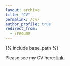 ```yaml
---
layout: archive
title: "CV"
permalink: /cv/
author_profile: true
redirect_from:
  - /resume
---
```


{% include base_path %}

Please see my CV here: <a target="_blank" href="https://drive.google.com/file/d/1AtmHe0BvOzK1iivhSaflA9UtyD9MdeEb/view?usp=sharing">link</a>.
